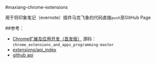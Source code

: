#maxiang-chrome-extensions

用于将印象笔记（evernote）插件马克飞象的代码直接`push`至GitHub Page 



##参考：

- [Chrome扩展及应用开发（首发版）](http://www.ituring.com.cn/book/1421) 源码：`chrome_extensions_and_apps_programming-master`
- [extensions/api_index](https://developer.chrome.com/extensions/api_index)
- [github api](http://michael.github.io/github/docs/2.3.0/index.html)


